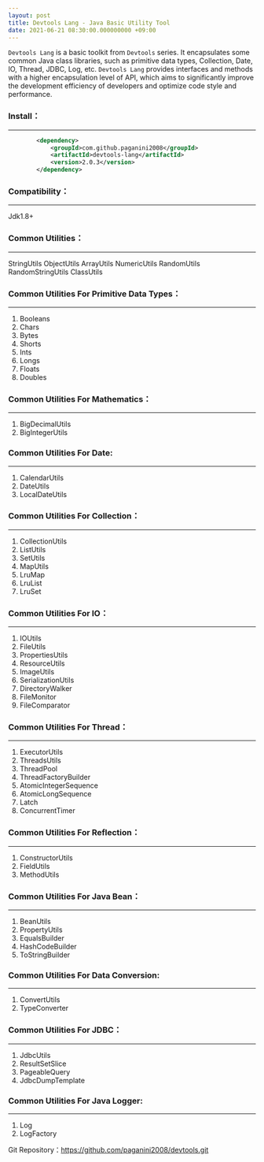 ```yaml
---
layout: post
title: Devtools Lang - Java Basic Utility Tool
date: 2021-06-21 08:30:00.000000000 +09:00
---
```


<code>Devtools Lang</code> is a basic toolkit from <code>Devtools</code> series. It encapsulates some common Java class libraries, such as primitive data types, Collection, Date, IO, Thread, JDBC, Log, etc. <code>Devtools Lang</code> provides interfaces and methods with a higher encapsulation level of API, which aims to significantly improve the development efficiency of developers and optimize code style and performance.

### Install：
----------------------
``` xml
		<dependency>
			<groupId>com.github.paganini2008</groupId>
			<artifactId>devtools-lang</artifactId>
			<version>2.0.3</version>
		</dependency>
```
### Compatibility：
---------------------
Jdk1.8+

### Common Utilities：
-----------------------------
StringUtils
ObjectUtils
ArrayUtils
NumericUtils
RandomUtils
RandomStringUtils
ClassUtils
### Common Utilities For Primitive Data Types：
-------------------
1. Booleans
2. Chars
3. Bytes
4. Shorts
5. Ints
6. Longs
7. Floats
8. Doubles
### Common Utilities For Mathematics：
--------------------------
1. BigDecimalUtils
2. BigIntegerUtils
### Common Utilities For Date:
-----------------------------
1. CalendarUtils
2. DateUtils
3. LocalDateUtils
### Common Utilities For Collection：
--------------------------
1. CollectionUtils
2. ListUtils
3. SetUtils
4. MapUtils
5. LruMap
6. LruList
7. LruSet
### Common Utilities For IO：
---------------------------
1. IOUtils
2. FileUtils
3. PropertiesUtils
4. ResourceUtils
5. ImageUtils
6. SerializationUtils
7. DirectoryWalker
8. FileMonitor
9. FileComparator
### Common Utilities For Thread：
-----------------------
1. ExecutorUtils
2. ThreadsUtils
3. ThreadPool
4. ThreadFactoryBuilder
5. AtomicIntegerSequence
6. AtomicLongSequence
7. Latch
8. ConcurrentTimer
### Common Utilities For Reflection：
---------------------------
1. ConstructorUtils
2. FieldUtils
3. MethodUtils
### Common Utilities For Java Bean：
------------------------------
1. BeanUtils
2. PropertyUtils
3. EqualsBuilder
4. HashCodeBuilder
5. ToStringBuilder
### Common Utilities For Data Conversion:
------------------------
1. ConvertUtils
2. TypeConverter
### Common Utilities For JDBC：
----------------------------
1. JdbcUtils
2. ResultSetSlice
3. PageableQuery
4. JdbcDumpTemplate
### Common Utilities For Java Logger:
--------------------------------
1. Log
2. LogFactory

Git Repository：https://github.com/paganini2008/devtools.git
